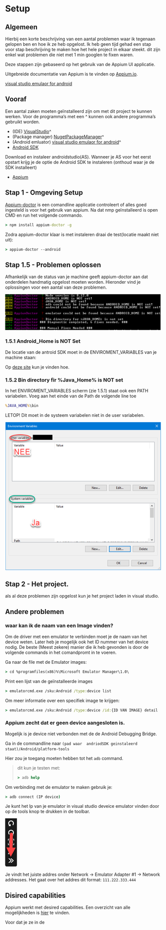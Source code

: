 # Setup

## Algemeen

Hierbij een korte beschrijving van een aantal problemen waar ik tegenaan gelopen ben en hoe ik ze heb opgelost. Ik heb geen tijd gehad een stap voor stap beschrijving te maken hoe het hele project in elkaar steekt. dit zijn enkel wat problemen die niet met 1 min googlen te fixen waren.

Deze stappen zijn gebaseerd op het gebruik van de Appium UI applicatie.

Uitgebreide documentatie van Appium is te vinden op [Appium.io](http://appium.io).

[visual studio emulaor for android](https://visualstudio.microsoft.com/vs/msft-android-emulator/)

## Vooraf

Een aantal zaken moeten geïnstalleerd zijn om met dit project te kunnen werken.
Voor de programma’s met een ^ kunnen ook andere programma’s gebruikt worden.

* (IDE) [VisualStudio](https://visualstudio.microsoft.com/vs/community/)^
* (Package manager) [NugetPackageManager](https://www.npmjs.com/)^
* (Android emluator) [visual studio emulaor for android](https://visualstudio.microsoft.com/vs/msft-android-emulator/)^
* [Android SDK](https://developer.android.com/studio/)

Download en instaleer androidstudio(AS). Wanneer je AS voor het eerst opstart krijg je de optie de Android SDK te instaleren (onthoud waar je de SDK installeert)

* [Appium](https://github.com/appium/appium-desktop/releases)

## Stap 1 - Omgeving Setup

[Appium-doctor]((https://www.npmjs.com/package/appium-doctor)) is een comandline applicatie controleert of alles goed ingesteld is voor het gebruik van appium.
Na dat nmp geïnstalleerd is open CMD en run het volgende commando.

``` cmd
> npm install appium-doctor -g
```

Zodra appium-doctor klaar is met instaleren draai de test(locatie maakt niet uit):

``` cmd
> appium-doctor --android
```

## Stap 1.5 - Problemen oplossen

Afhankelijk van de status van je machine geeft appium-doctor aan dat onderdelen handmatig opgelost moeten worden. Hieronder vind je oplossingen voor een aantal van deze problemen.

![Appium-Doctor Output](Assets/appium-doctor.png)

### 1.5.1 Android_Home is NOT Set

De locatie van de antroid SDK moet in de ENVIROMENT_VARIABLES van je machine staan:

Op [deze site](http://www.automationtestinghub.com/setup-android-environment-variables/) kun je vinden hoe.

### 1.5.2 Bin directory fir %Java_Home% is NOT set

In het ENVIROMENT_VARIABLES scherm (zie 1.5.1) staat ook een PATH variabelen. Voeg aan het einde van de Path de volgende line toe

``` cmd
%JAVA_HOME%\bin
```

LETOP! Dit moet in de systeem variabelen niet in de user variabelen.

![Envoriment Plaatje](Assets/Enviroment.png)

## Stap 2 - Het project.

als al deze problemen zijn opgelost kun je het project laden in visual studio.

## Andere problemen

### waar kan ik de naam van een Image vinden?

Om de driver met een emulator te verbinden moet je de naam van het device weten. Later heb je mogelijk ook het ID nummer van het device nodig. De beste (Meest zekere) manier die ik heb gevonden is door de volgende commands in het comandpromt in te voeren.

Ga naar de file met de Emulator images:

``` cmd
> cd %programfiles(x86)%\Microsoft Emulator Manager\1.0\
```
Print een lijst van de geïnstalleerde images

```cmd
> emulatorcmd.exe /sku:Android /type:device list
```
Om meer informatie over een specifiek image te krijgen:

```cmd
> emulatorcmd.exe /sku:Android /type:device /id:{ID VAN IMAGE} detail
```

### Appium zecht dat er geen device aangesloten is.

Mogelijk is je device niet verbonden met de de Android Debugging Bridge.

Ga in de commandline naar ``(pad waar  andriodSDK geinstaleerd staat)/Android/platform-tools``

Hier zou je toegang moeten hebben tot het ``adb`` command.

> dit kun je testen met:
> ``` cmd
> > adb help
> ```

Om verbinding met de emulator te maken gebruik je:

``` cmd
> adb connect (IP device)
```

Je kunt het Ip van je emulator in visual studio deveice emulator vinden door op de tools knop te drukken in de toolbar.

![Toolbar Plaatje](Assets/Toolbar.png)

Je vindt het juiste addres onder Network -> Emulator Adapter #1 -> Network addresses.
Het gaat over het addres dit format: ``111.222.333.444``

## Disired capabilities

Appium werkt met desired capabilities.
Een overzicht van alle mogelijkheden is [hier](http://appium.io/docs/en/writing-running-appium/caps/) te vinden.

Voor dat je ze in de
